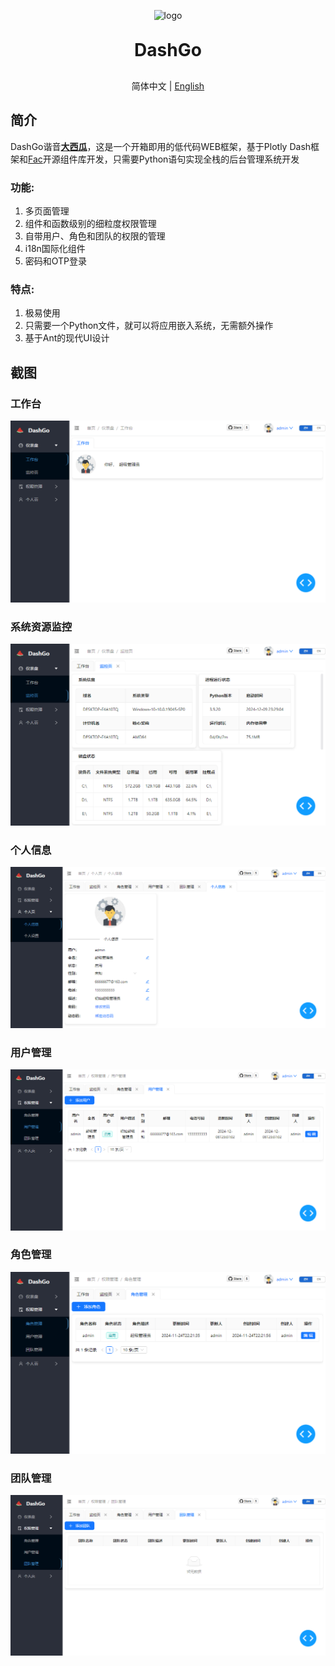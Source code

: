 <p align="center">
	<img alt="logo" src="https://github.com/luojiaaoo/DashGo/blob/main/logo.png">
</p>
<h1 align="center" style="margin: 30px 0 30px; font-weight: bold;">DashGo</h1>

<p align="center">
简体中文 | <a href="docs/README_en.md">English</a>
</p>

## 简介
DashGo谐音<u>**大西瓜**</u>，这是一个开箱即用的低代码WEB框架，基于Plotly Dash框架和[Fac](https://fac.feffery.tech/getting-started)开源组件库开发，只需要Python语句实现全栈的后台管理系统开发


### 功能:
1. 多页面管理
2. 组件和函数级别的细粒度权限管理
3. 自带用户、角色和团队的权限的管理
5. i18n国际化组件
6. 密码和OTP登录

### 特点:

1. 极易使用
2. 只需要一个Python文件，就可以将应用嵌入系统，无需额外操作
3. 基于Ant的现代UI设计

## 截图
### 工作台
![](screenshots/workbench.png)
### 系统资源监控
![](screenshots/moniter.png)
### 个人信息
![](screenshots/person.png)
### 用户管理
![](screenshots/user.png)
### 角色管理
![](screenshots/role.png)
### 团队管理
![](screenshots/group.png)
